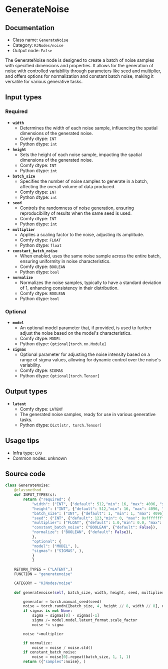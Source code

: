 # GenerateNoise
## Documentation
- Class name: `GenerateNoise`
- Category: `KJNodes/noise`
- Output node: `False`

The GenerateNoise node is designed to create a batch of noise samples with specified dimensions and properties. It allows for the generation of noise with controlled variability through parameters like seed and multiplier, and offers options for normalization and constant batch noise, making it versatile for various generative tasks.
## Input types
### Required
- **`width`**
    - Determines the width of each noise sample, influencing the spatial dimensions of the generated noise.
    - Comfy dtype: `INT`
    - Python dtype: `int`
- **`height`**
    - Sets the height of each noise sample, impacting the spatial dimensions of the generated noise.
    - Comfy dtype: `INT`
    - Python dtype: `int`
- **`batch_size`**
    - Specifies the number of noise samples to generate in a batch, affecting the overall volume of data produced.
    - Comfy dtype: `INT`
    - Python dtype: `int`
- **`seed`**
    - Controls the randomness of noise generation, ensuring reproducibility of results when the same seed is used.
    - Comfy dtype: `INT`
    - Python dtype: `int`
- **`multiplier`**
    - Applies a scaling factor to the noise, adjusting its amplitude.
    - Comfy dtype: `FLOAT`
    - Python dtype: `float`
- **`constant_batch_noise`**
    - When enabled, uses the same noise sample across the entire batch, ensuring uniformity in noise characteristics.
    - Comfy dtype: `BOOLEAN`
    - Python dtype: `bool`
- **`normalize`**
    - Normalizes the noise samples, typically to have a standard deviation of 1, enhancing consistency in their distribution.
    - Comfy dtype: `BOOLEAN`
    - Python dtype: `bool`
### Optional
- **`model`**
    - An optional model parameter that, if provided, is used to further adjust the noise based on the model's characteristics.
    - Comfy dtype: `MODEL`
    - Python dtype: `Optional[torch.nn.Module]`
- **`sigmas`**
    - Optional parameter for adjusting the noise intensity based on a range of sigma values, allowing for dynamic control over the noise's variability.
    - Comfy dtype: `SIGMAS`
    - Python dtype: `Optional[torch.Tensor]`
## Output types
- **`latent`**
    - Comfy dtype: `LATENT`
    - The generated noise samples, ready for use in various generative tasks.
    - Python dtype: `Dict[str, torch.Tensor]`
## Usage tips
- Infra type: `CPU`
- Common nodes: unknown


## Source code
```python
class GenerateNoise:
    @classmethod
    def INPUT_TYPES(s):
        return {"required": { 
            "width": ("INT", {"default": 512,"min": 16, "max": 4096, "step": 1}),
            "height": ("INT", {"default": 512,"min": 16, "max": 4096, "step": 1}),
            "batch_size": ("INT", {"default": 1, "min": 1, "max": 4096}),
            "seed": ("INT", {"default": 123,"min": 0, "max": 0xffffffffffffffff, "step": 1}),
            "multiplier": ("FLOAT", {"default": 1.0,"min": 0.0, "max": 4096, "step": 0.01}),
            "constant_batch_noise": ("BOOLEAN", {"default": False}),
            "normalize": ("BOOLEAN", {"default": False}),
            },
            "optional": {
            "model": ("MODEL", ),
            "sigmas": ("SIGMAS", ),
            }
            }
    
    RETURN_TYPES = ("LATENT",)
    FUNCTION = "generatenoise"

    CATEGORY = "KJNodes/noise"
        
    def generatenoise(self, batch_size, width, height, seed, multiplier, constant_batch_noise, normalize, sigmas=None, model=None):

        generator = torch.manual_seed(seed)
        noise = torch.randn([batch_size, 4, height // 8, width // 8], dtype=torch.float32, layout=torch.strided, generator=generator, device="cpu")
        if sigmas is not None:
            sigma = sigmas[0] - sigmas[-1]
            sigma /= model.model.latent_format.scale_factor
            noise *= sigma

        noise *=multiplier

        if normalize:
            noise = noise / noise.std()
        if constant_batch_noise:
            noise = noise[0].repeat(batch_size, 1, 1, 1)
        return ({"samples":noise}, )

```
